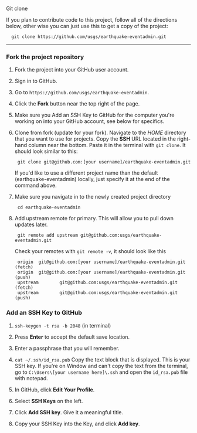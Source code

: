 Git clone

If you plan to contribute code to this project, follow all of the directions
below, other wise you can just use this to get a copy of the project:

      git clone https://github.com/usgs/earthquake-eventadmin.git

---
### Fork the project repository ###

1. Fork the project into your GitHub user account.
  1. Sign in to GitHub.
  2. Go to `https://github.com/usgs/earthquake-eventadmin`.
  3. Click the **Fork** button near the top right of the page.

2. Make sure you Add an SSH Key to GitHub for the computer you're
   working on into your GitHub account, see below for specifics.

3. Clone from fork (update for your fork).
   Navigate to the _HOME_ directory that you want to use for projects.
   Copy the __SSH__ URL located in the right-hand column near the bottom.
   Paste it in the terminal with `git clone`. It should look similar to this:

        git clone git@github.com:[your username]/earthquake-eventadmin.git

   If you'd like to use a different project name than the default
   (earthquake-eventadmin) locally, just specify it at the end of the
   command above.

4. Make sure you navigate in to the newly created project directory

        cd earthquake-eventadmin

5. Add upstream remote for primary. This will allow you to pull down updates
   later.

        git remote add upstream git@github.com:usgs/earthquake-eventadmin.git

   Check your remotes with `git remote -v`, it should look like this

        origin  git@github.com:[your username]/earthquake-eventadmin.git (fetch)
        origin  git@github.com:[your username]/earthquake-eventadmin.git (push)
        upstream        git@github.com:usgs/earthquake-eventadmin.git (fetch)
        upstream        git@github.com:usgs/earthquake-eventadmin.git (push)

### Add an SSH Key to GitHub ###

  1. `ssh-keygen -t rsa -b 2048` (in terminal)

  2. Press **Enter** to accept the default save location.

  3. Enter a passphrase that you will remember.

  4. `cat ~/.ssh/id_rsa.pub`
     Copy the text block that is displayed.
     This is your SSH key.
     If you're on Window and can't copy the text from the terminal, go
     to `C:\Users\[your username here]\.ssh` and open the `id_rsa.pub` file
     with notepad.

  5. In GitHub, click **Edit Your Profile**.

  6. Select **SSH Keys** on the left.

  7. Click **Add SSH key**. Give it a meaningful title.

  8. Copy your SSH Key into the Key, and click **Add key**.
